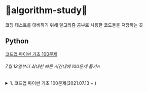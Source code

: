 # 💚algorithm-study💚

코딩 테스트를 대비하기 위해 알고리즘 공부로 사용한 코드들을 저장하는 곳

## Python
[코드업 파이썬 기초 100문제](https://codeup.kr/problemsetsol.php?psid=33)
###### 7월 13일부터 최대한 빠른 시간내에 100문제 풀기🔥

<details>
<summary>1. 코드업 파이썬 기초 100문제(2021.07.13 ~ )</summary>
<div markdown="1">
 
  | 번호명 | 문제명 | 문제 풀이일 |
  |:----------|:----------|:----------:|
  | 6001 | [기초-출력] 출력하기01(설명)(py) | 2021.07.13 |
  | 6002 | [기초-출력] 출력하기02(설명)(py) | 2021.07.13 |
  | 6003 | [기초-출력] 출력하기03(설명)(py) | 2021.07.13 |
  | 6004 | [기초-출력] 출력하기04(설명)(py) | 2021.07.13 |
  | 6005 | [기초-출력] 출력하기05(설명)(py) | 2021.07.13 |
  | 6006 | [기초-출력] 출력하기06(py) | 2021.07.13 |
  | 6007 | [기초-출력] 출력하기07(py) | 2021.07.13 |
  | 6008 | [기초-출력] 출력하기08(py) | 2021.07.13 |
  | 6009 | [기초-입출력] 문자 1개 입력받아 그대로 출력하기(설명)(py) | 2021.07.13 |
  | 6010 | [기초-입출력] 정수 1개 입력받아 int로 변환하여 출력하기(설명)(py) | 2021.07.13 |
  | 6011 | [기초-입출력] 실수 1개 입력받아 변환하여 출력하기(설명)(py)	 | 2021.07.13 |
  | 6012 | [기초-입출력] 정수 2개 입력받아 그대로 출력하기1(설명)(py) | 2021.07.13 |
  | 6013 | [기초-입출력] 문자 2개 입력받아 순서 바꿔 출력하기1(py) | 2021.07.13 |
  | 6014 | [기초-입출력] 실수 1개 입력받아 3번 출력하기(py) | 2021.07.13 |
  | 6015 | [기초-입출력] 정수 2개 입력받아 그대로 출력하기2(설명)(py) | 2021.07.13 |
  | 6016 | [기초-입출력] 문자 2개 입력받아 순서 바꿔 출력하기2(설명)(py) | 2021.07.13 |
  | 6017 | [기초-입출력] 문장 1개 입력받아 3번 출력하기(설명)(py) | 2021.07.13 |
  | 6018 | [기초-입출력] 시간 입력받아 그대로 출력하기(설명)(py) | 2021.07.13 |
  | 6019 | [기초-입출력] 연월일 입력받아 순서 바꿔 출력하기(py) | 2021.07.13 |
  | 6020 | [기초-입출력] 주민번호 입력받아 형태 바꿔 출력하기(py) | 2021.07.13 |
  | 6021 | [기초-입출력] 단어 1개 입력받아 나누어 출력하기(설명)(py) | 2021.07.13 |
  | 6022 | [기초-입출력] 연월일 입력받아 나누어 출력하기(설명)(py) | 2021.07.13 |
  | 6023 | [기초-입출력] 시분초 입력받아 분만 출력하기(py) | 2021.07.13 |
  | 6024 | [기초-입출력] 단어 2개 입력받아 이어 붙이기(설명)(py) | 2021.07.13 |
  | 6025 | [기초-값변환] 정수 2개 입력받아 합 계산하기(설명)(py) | 2021.07.13 |
  | 6026 | [기초-값변환] 실수 2개 입력받아 합 계산하기(설명)(py) | 2021.07.14 |
  | 6027 | [기초-출력변환] 10진 정수 입력받아 16진수로 출력하기1(설명)(py) | 2021.07.14 |
  | 6028 | [기초-출력변환] 10진 정수 입력받아 16진수로 출력하기2(설명)(py) | 2021.07.14 |
  | 6029 | [기초-값변환] 16진 정수 입력받아 8진수로 출력하기(설명)(py) | 2021.07.14 |
  | 6030 | [기초-값변환] 영문자 1개 입력받아 10진수로 변환하기(설명)(py) | 2021.07.14 |
  | 6031 | [기초-값변환] 정수 입력받아 유니코드 문자로 변환하기(설명)(py) | 2021.07.14 |
  | 6032 | [기초-산술연산] 정수 1개 입력받아 부호 바꾸기(설명)(py) | 2021.07.14 |
  | 6033 | [기초-산술연산] 문자 1개 입력받아 다음 문자 출력하기(설명)(py) | 2021.07.14 |
  | 6034 | [기초-산술연산] 정수 2개 입력받아 차 계산하기(설명)(py) | 2021.07.14 |
  | 6035 | [기초-산술연산] 실수 2개 입력받아 곱 계산하기(설명)(py) | 2021.07.14 |
  | 6036 | [기초-산술연산] 단어 여러 번 출력하기(설명)(py) | 2021.07.14 |
  | 6037 |  [기초-산술연산] 문장 여러 번 출력하기(설명)(py) | 2021.07.14 |
  | 6038 | [기초-산술연산] 정수 2개 입력받아 거듭제곱 계산하기(설명)(py) | 2021.07.14 |
  | 6039 | [기초-산술연산] 실수 2개 입력받아 거듭제곱 계산하기(py) | 2021.07.14 |
  | 6040 | [기초-산술연산] 정수 2개 입력받아 나눈 몫 계산하기(설명)(py) | 2021.07.14 |
  | 6041 | [기초-산술연산] 정수 2개 입력받아 나눈 나머지 계산하기(설명)(py) | 2021.07.14 |
  | 6042 | [기초-값변환] 실수 1개 입력받아 소숫점이하 자리 변환하기(설명)(py) | 2021.07.14 |
  | 6043 | [기초-산술연산] 실수 2개 입력받아 나눈 결과 계산하기(py) | 2021.07.14 |
  | 6044 | [기초-산술연산] 정수 2개 입력받아 자동 계산하기(py) | 2021.07.14 |
  | 6045 | [기초-산술연산] 정수 3개 입력받아 합과 평균 출력하기(설명)(py) | 2021.07.14 |
  | 6046 | [기초-비트시프트연산] 정수 1개 입력받아 2배 곱해 출력하기(설명)(py) | 2021.07.14 |
  | 6047 | [기초-비트시프트연산] 2의 거듭제곱 배로 곱해 출력하기(설명)(py) | 2021.07.14 |
  | 6048 | [기초-비교연산] 정수 2개 입력받아 비교하기1(설명)(py) | 2021.07.14 |
  | 6049 | [기초-비교연산] 정수 2개 입력받아 비교하기2(설명)(py) | 2021.07.14 |
  | 6050 | [기초-비교연산] 정수 2개 입력받아 비교하기3(설명)(py) | 2021.07.14 |
  | 6051 | [기초-비교연산] 정수 2개 입력받아 비교하기4(설명)(py) | 2021.07.15 |
  | 6052 | [기초-논리연산] 정수 입력받아 참 거짓 평가하기(설명)(py) | 2021.07.15 |
  | 6053 | [기초-논리연산] 참 거짓 바꾸기(설명)(py) | 2021.07.15 |
  | 6054 | [기초-논리연산] 둘 다 참일 경우만 참 출력하기(설명)(py) | 2021.07.15 |
  | 6055 | [기초-논리연산] 하나라도 참이면 참 출력하기(설명)(py) | 2021.07.15 |
  | 6056 | [기초-논리연산] 참/거짓이 서로 다를 때에만 참 출력하기(설명)(py) | 2021.07.15 |
  | 6057 | [기초-논리연산] 참/거짓이 서로 같을 때에만 참 출력하기(설명)(py) | 2021.07.15 |
  | 6058 | [기초-논리연산] 둘 다 거짓일 경우만 참 출력하기(py) | 2021.07.15 |
  | 6059 | [기초-비트단위논리연산] 비트단위로 NOT 하여 출력하기(설명)(py) | 2021.07.15 |
  | 6060 | [기초-비트단위논리연산] 비트단위로 AND 하여 출력하기(설명)(py) | 2021.07.15 |
  | 6061 | [기초-비트단위논리연산] 비트단위로 OR 하여 출력하기(설명)(py) | 2021.07.18 |
  | 6062 | [기초-비트단위논리연산] 비트단위로 XOR 하여 출력하기(설명)(py) | 2021.07.18 |
  | 6063 | [기초-3항연산] 정수 2개 입력받아 큰 값 출력하기(설명)(py) | 2021.07.15 |
  | 6064 | [기초-3항연산] 정수 3개 입력받아 가장 작은 값 출력하기(설명)(py) | |
  | 6065 |  [기초-조건/선택실행구조] 정수 3개 입력받아 짝수만 출력하기(설명)(py) | |
  | 6066 | [기초-조건/선택실행구조] 정수 3개 입력받아 짝/홀 출력하기(설명)(py) | |
  | 6067 |  [기초-조건/선택실행구조] 정수 1개 입력받아 분류하기(설명)(py) | |
  | 6068 | [기초-조건/선택실행구조] 점수 입력받아 평가 출력하기(설명)(py) | |
  | 6069 | [기초-조건/선택실행구조] 평가 입력받아 다르게 출력하기(py) | |
  | 6070 | [기초-조건/선택실행구조] 월 입력받아 계절 출력하기(설명)(py) | |
  | 6071 | [기초-반복실행구조] 0 입력될 때까지 무한 출력하기(설명)(py) | |
  | 6072 | [기초-반복실행구조] 정수 1개 입력받아 카운트다운 출력하기1(설명)(py) | |
  | 6073 | [기초-반복실행구조] 정수 1개 입력받아 카운트다운 출력하기2(py) | |
  | 6074 | [기초-반복실행구조] 문자 1개 입력받아 알파벳 출력하기(설명)(py) | |
  | 6075 | [기초-반복실행구조] 정수 1개 입력받아 그 수까지 출력하기1(py) | |
  | 6076 | [기초-반복실행구조] 정수 1개 입력받아 그 수까지 출력하기2(설명)(py) | |
  | 6077 |  [기초-종합] 짝수 합 구하기(설명)(py) | |
  | 6078 | [기초-종합] 원하는 문자가 입력될 때까지 반복 출력하기(py) | |
  | 6079 |  [기초-종합] 언제까지 더해야 할까?(py) | |
  | 6080 | [기초-종합] 주사위 2개 던지기(설명)(py) | |
  | 6081 | [기초-종합] 16진수 구구단 출력하기(py) | |
  | 6082 | [기초-종합] 3 6 9 게임의 왕이 되자(설명)(py) | |
  | 6083 | [기초-종합] 빛 섞어 색 만들기(설명)(py) | |
  | 6084 | [기초-종합] 소리 파일 저장용량 계산하기(py) | |
  | 6085 | [기초-종합] 그림 파일 저장용량 계산하기(py) | |
  | 6086 | [기초-종합] 거기까지! 이제 그만~(설명)(py) | |
  | 6087 | [기초-종합] 3의 배수는 통과(설명)(py) | |
  | 6088 | [기초-종합] 수 나열하기1(py) | |
  | 6089 | [기초-종합] 수 나열하기2(py) | |
  | 6090 | [기초-종합] 수 나열하기3(py) | |
  | 6091 | [기초-종합] 함께 문제 푸는 날(설명)(py) | |
  | 6092 | [기초-리스트] 이상한 출석 번호 부르기1(설명)(py) | |
  | 6093 | [기초-리스트] 이상한 출석 번호 부르기2(py) | |
  | 6094 | [기초-리스트] 이상한 출석 번호 부르기3(py) | |
  | 6095 | [기초-리스트] 바둑판에 흰 돌 놓기(설명)(py) | |
  | 6096 | [기초-리스트] 바둑알 십자 뒤집기(py) | |
  | 6097 | [기초-리스트] 설탕과자 뽑기(py) | |
  | 6098 | [기초-리스트] 성실한 개미(py) | |



  </div>
 </details>

